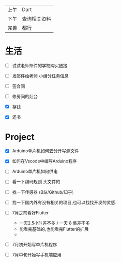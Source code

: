 |      |              |
| ---- | ------------ |
| 上午 | Dart         |
| 下午 | 查询相关资料 |
| 完善 | 都行             |

# 生活

- [ ] 试试老师邮件的学校购买链接
- [ ] 发邮件给老师 小组分任务信息
- [ ] 签合同
- [ ] 修房间的灶台
- [x] 存钱
- [x] 还书


# Project
- [x] Arduino单片机如何去分开写源文件
- [x] 如何在Vscode中编写Arduino程序
- [ ] Arduino单片机如何供电
- [ ] 看一下编码规则 头文件的


- [ ] 找一下传感器 (B站/Github/知乎)
- [ ] 找一下国内外有没有相关的项目,也可以找找开发的灵感.



- [ ] 7月之前看好Flutter
	- 一天2.5小时差不多 / 一天 8 集差不多
	- 能看完基础的,也能看完Flutter的扩展
	- 
- [ ] 7月初开始写单片机程序
- [ ] 7月中旬开始写手机端应用




